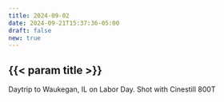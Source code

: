 ```yaml
---
title: 2024-09-02
date: 2024-09-21T15:37:36-05:00
draft: false
new: true
---
```


## {{< param title >}}

Daytrip to Waukegan, IL on Labor Day.
Shot with Cinestill 800T
